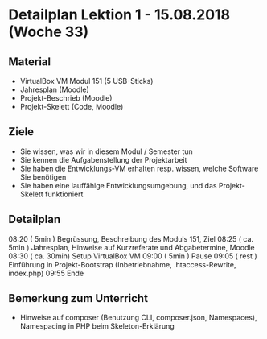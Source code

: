 Detailplan Lektion 1 - 15.08.2018 (Woche 33)
===========================================

Material
--------

* VirtualBox VM Modul 151 (5 USB-Sticks)
* Jahresplan (Moodle)
* Projekt-Beschrieb (Moodle)
* Projekt-Skelett (Code, Moodle)

Ziele
-----

* Sie wissen, was wir in diesem Modul / Semester tun
* Sie kennen die Aufgabenstellung der Projektarbeit
* Sie haben die Entwicklungs-VM erhalten resp. wissen, welche Software Sie benötigen
* Sie haben eine lauffähige Entwicklungsumgebung, und das Projekt-Skelett funktioniert

Detailplan
----------

08:20 ( 5min )      Begrüssung, Beschreibung des Moduls 151, Ziel
08:25 ( ca. 5min )  Jahresplan, Hinweise auf Kurzreferate und Abgabetermine, Moodle
08:30 ( ca. 30min)  Setup VirtualBox VM
09:00 ( 5min )      Pause
09:05 ( rest )      Einführung in Projekt-Bootstrap (Inbetriebnahme, .htaccess-Rewrite, index.php)
09:55 Ende

Bemerkung zum Unterricht
------------------------

* Hinweise auf composer (Benutzung CLI, composer.json, Namespaces), Namespacing in PHP beim Skeleton-Erklärung
